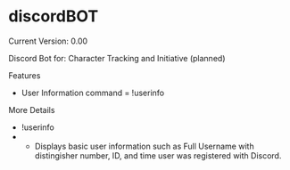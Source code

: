# discordBOT
Current Version: 0.00

Discord Bot for: Character Tracking and Initiative (planned)

Features
- User Information command = !userinfo

More Details
- !userinfo
- - Displays basic user information such as Full Username with distingisher number, ID, and time user was registered with Discord.